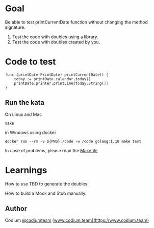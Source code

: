 # Goal
Be able to test printCurrentDate function without changing the method signature.

1. Test the code with doubles using a library.
2. Test the code with doubles created by you.

# Code to test
    func (printDate PrintDate) printCurrentDate() {
        today := printDate.calendar.today()
        printDate.printer.printLine(today.String())
    }
## Run the kata
On Linux and Mac

    make

in Windows using docker

    docker run --rm -v ${PWD}:/code -w /code golang:1.18 make test

In case of problems, please read the [Makefile](./Makefile)

# Learnings

How to use TBD to generate the doubles.

How to build a Mock and Stub manually.

## Author
Codium [@codiumteam](https://www.twitter.com/codiumteam) [www.codium.team](https://www.codium.team)